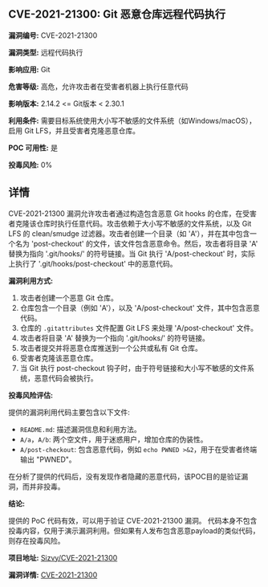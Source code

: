## CVE-2021-21300: Git 恶意仓库远程代码执行

**漏洞编号:** CVE-2021-21300

**漏洞类型:** 远程代码执行

**影响应用:** Git

**危害等级:** 高危，允许攻击者在受害者机器上执行任意代码

**影响版本:** 2.14.2 <= Git版本 < 2.30.1

**利用条件:** 需要目标系统使用大小写不敏感的文件系统（如Windows/macOS），启用 Git LFS，并且受害者克隆恶意仓库。

**POC 可用性:** 是

**投毒风险:** 0%

## 详情

CVE-2021-21300 漏洞允许攻击者通过构造包含恶意 Git hooks 的仓库，在受害者克隆该仓库时执行任意代码。攻击依赖于大小写不敏感的文件系统，以及 Git LFS 的 clean/smudge 过滤器。攻击者创建一个目录（如 'A'），并在其中包含一个名为 'post-checkout' 的文件，该文件包含恶意命令。然后，攻击者将目录 'A' 替换为指向 '.git/hooks/' 的符号链接。当 Git 执行 'A/post-checkout' 时，实际上执行了 '.git/hooks/post-checkout' 中的恶意代码。

**漏洞利用方式:**

1.  攻击者创建一个恶意 Git 仓库。
2.  仓库包含一个目录（例如 'A'），以及 'A/post-checkout' 文件，其中包含恶意代码。
3.  仓库的 `.gitattributes` 文件配置 Git LFS 来处理 'A/post-checkout' 文件。
4.  攻击者将目录 'A' 替换为一个指向 '.git/hooks/' 的符号链接。
5.  攻击者提交并将恶意仓库推送到一个公共或私有 Git 仓库。
6.  受害者克隆该恶意仓库。
7.  当 Git 执行 post-checkout 钩子时，由于符号链接和大小写不敏感的文件系统，恶意代码会被执行。

**投毒风险评估:**

提供的漏洞利用代码主要包含以下文件:

*   `README.md`: 描述漏洞信息和利用方法。
*   `A/a`，`A/b`: 两个空文件，用于迷惑用户，增加仓库的伪装性。
*   `A/post-checkout`: 包含恶意代码，例如 `echo PWNED >&2`，用于在受害者终端输出 "PWNED"。

在分析了提供的代码后，没有发现作者隐藏的恶意代码，该POC目的是验证漏洞，而并非投毒。

**结论:**

提供的 PoC 代码有效，可以用于验证 CVE-2021-21300 漏洞。 代码本身不包含投毒内容，仅用于演示漏洞利用。但如果有人发布包含恶意payload的类似代码，则存在投毒风险。

**项目地址:** [Sizvy/CVE-2021-21300](https://github.com/Sizvy/CVE-2021-21300)

**漏洞详情:** [CVE-2021-21300](https://nvd.nist.gov/vuln/detail/CVE-2021-21300)